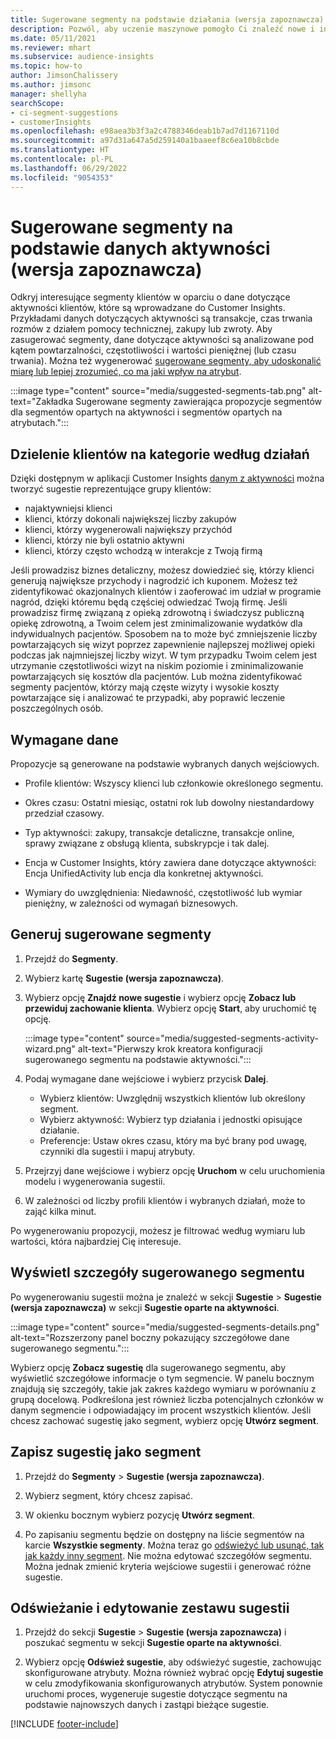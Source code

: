 ```yaml
---
title: Sugerowane segmenty na podstawie działania (wersja zapoznawcza)
description: Pozwól, aby uczenie maszynowe pomogło Ci znaleźć nowe i interesujące segmenty na podstawie aktywności klientów.
ms.date: 05/11/2021
ms.reviewer: mhart
ms.subservice: audience-insights
ms.topic: how-to
author: JimsonChalissery
ms.author: jimsonc
manager: shellyha
searchScope:
- ci-segment-suggestions
- customerInsights
ms.openlocfilehash: e98aea3b3f3a2c4788346deab1b7ad7d1167110d
ms.sourcegitcommit: a97d31a647a5d259140a1baaeef8c6ea10b8cbde
ms.translationtype: HT
ms.contentlocale: pl-PL
ms.lasthandoff: 06/29/2022
ms.locfileid: "9054353"
---
```

# <a name="suggested-segments-based-on-activity-data-preview"></a>Sugerowane segmenty na podstawie danych aktywności (wersja zapoznawcza)

Odkryj interesujące segmenty klientów w oparciu o dane dotyczące aktywności klientów, które są wprowadzane do Customer Insights. Przykładami danych dotyczących aktywności są transakcje, czas trwania rozmów z działem pomocy technicznej, zakupy lub zwroty. Aby zasugerować segmenty, dane dotyczące aktywności są analizowane pod kątem powtarzalności, częstotliwości i wartości pieniężnej (lub czasu trwania). Można też wygenerować [sugerowane segmenty, aby udoskonalić miarę lub lepiej zrozumieć, co ma jaki wpływ na atrybut](suggested-segments.md).

:::image type="content" source="media/suggested-segments-tab.png" alt-text="Zakładka Sugerowane segmenty zawierająca propozycje segmentów dla segmentów opartych na aktywności i segmentów opartych na atrybutach.":::

## <a name="categorize-customers-by-activity"></a>Dzielenie klientów na kategorie według działań

Dzięki dostępnym w aplikacji Customer Insights [danym z aktywności](activities.md) można tworzyć sugestie reprezentujące grupy klientów:

- najaktywniejsi klienci 
- klienci, którzy dokonali największej liczby zakupów 
- klienci, którzy wygenerowali największy przychód 
- klienci, którzy nie byli ostatnio aktywni 
- klienci, którzy często wchodzą w interakcje z Twoją firmą  

Jeśli prowadzisz biznes detaliczny, możesz dowiedzieć się, którzy klienci generują największe przychody i nagrodzić ich kuponem. Możesz też zidentyfikować okazjonalnych klientów i zaoferować im udział w programie nagród, dzięki któremu będą częściej odwiedzać Twoją firmę.
Jeśli prowadzisz firmę związaną z opieką zdrowotną i świadczysz publiczną opiekę zdrowotną, a Twoim celem jest zminimalizowanie wydatków dla indywidualnych pacjentów. Sposobem na to może być zmniejszenie liczby powtarzających się wizyt poprzez zapewnienie najlepszej możliwej opieki podczas jak najmniejszej liczby wizyt. W tym przypadku Twoim celem jest utrzymanie częstotliwości wizyt na niskim poziomie i zminimalizowanie powtarzających się kosztów dla pacjentów. Lub można zidentyfikować segmenty pacjentów, którzy mają częste wizyty i wysokie koszty powtarzające się i analizować te przypadki, aby poprawić leczenie poszczególnych osób. 

## <a name="required-data"></a>Wymagane dane

Propozycje są generowane na podstawie wybranych danych wejściowych. 

- Profile klientów: Wszyscy klienci lub członkowie określonego segmentu. 

- Okres czasu: Ostatni miesiąc, ostatni rok lub dowolny niestandardowy przedział czasowy.

- Typ aktywności: zakupy, transakcje detaliczne, transakcje online, sprawy związane z obsługą klienta, subskrypcje i tak dalej.  

- Encja w Customer Insights, który zawiera dane dotyczące aktywności: Encja UnifiedActivity lub encja dla konkretnej aktywności. 

- Wymiary do uwzględnienia: Niedawność, częstotliwość lub wymiar pieniężny, w zależności od wymagań biznesowych.

## <a name="generate-suggested-segments"></a>Generuj sugerowane segmenty

1. Przejdź do **Segmenty**.

1. Wybierz kartę **Sugestie (wersja zapoznawcza)**.

1. Wybierz opcję **Znajdź nowe sugestie** i wybierz opcję **Zobacz lub przewiduj zachowanie klienta**. Wybierz opcję **Start**, aby uruchomić tę opcję.

   :::image type="content" source="media/suggested-segments-activity-wizard.png" alt-text="Pierwszy krok kreatora konfiguracji sugerowanego segmentu na podstawie aktywności.":::

1. Podaj wymagane dane wejściowe i wybierz przycisk **Dalej**.

   - Wybierz klientów: Uwzględnij wszystkich klientów lub określony segment.
   - Wybierz aktywność: Wybierz typ działania i jednostki opisujące działanie.
   - Preferencje: Ustaw okres czasu, który ma być brany pod uwagę, czynniki dla sugestii i mapuj atrybuty.

1. Przejrzyj dane wejściowe i wybierz opcję **Uruchom** w celu uruchomienia modelu i wygenerowania sugestii.

1. W zależności od liczby profili klientów i wybranych działań, może to zająć kilka minut. 

Po wygenerowaniu propozycji, możesz je filtrować według wymiaru lub wartości, która najbardziej Cię interesuje. 

## <a name="view-details-of-a-suggested-segment"></a>Wyświetl szczegóły sugerowanego segmentu

Po wygenerowaniu sugestii można je znaleźć w sekcji **Sugestie** > **Sugestie (wersja zapoznawcza)** w sekcji **Sugestie oparte na aktywności**.

:::image type="content" source="media/suggested-segments-details.png" alt-text="Rozszerzony panel boczny pokazujący szczegółowe dane sugerowanego segmentu.":::

Wybierz opcję **Zobacz sugestię** dla sugerowanego segmentu, aby wyświetlić szczegółowe informacje o tym segmencie. W panelu bocznym znajdują się szczegóły, takie jak zakres każdego wymiaru w porównaniu z grupą docelową. Podkreślona jest również liczba potencjalnych członków w danym segmencie i odpowiadający im procent wszystkich klientów. Jeśli chcesz zachować sugestię jako segment, wybierz opcję **Utwórz segment**.    

## <a name="save-a-suggestion-as-a-segment"></a>Zapisz sugestię jako segment

1. Przejdź do **Segmenty** > **Sugestie (wersja zapoznawcza)**.

1. Wybierz segment, który chcesz zapisać. 

1. W okienku bocznym wybierz pozycję **Utwórz segment**. 

1. Po zapisaniu segmentu będzie on dostępny na liście segmentów na karcie **Wszystkie segmenty**. Można teraz go [odświeżyć lub usunąć, tak jak każdy inny segment](segments.md). Nie można edytować szczegółów segmentu. Można jednak zmienić kryteria wejściowe sugestii i generować różne sugestie.

## <a name="refresh-or-edit-a-set-of-suggestions"></a>Odświeżanie i edytowanie zestawu sugestii

1. Przejdź do sekcji **Sugestie** > **Sugestie (wersja zapoznawcza)** i poszukać segmentu w sekcji **Sugestie oparte na aktywności**.

1. Wybierz opcję **Odśwież sugestie**, aby odświeżyć sugestie, zachowując skonfigurowane atrybuty. Można również wybrać opcję **Edytuj sugestie** w celu zmodyfikowania skonfigurowanych atrybutów. System ponownie uruchomi proces, wygeneruje sugestie dotyczące segmentu na podstawie najnowszych danych i zastąpi bieżące sugestie.

[!INCLUDE [footer-include](includes/footer-banner.md)]

